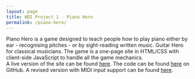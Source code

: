 ```yaml
---
layout: page
title: WDI Project 1 - Piano Hero
permalink: /piano-hero/
---
```

Piano Hero is a game designed to teach people how to play piano either by ear - recognising pitches - or by sight-reading written music. Guitar Hero for classical musicians. The game is a one-page site in HTML/CSS with client-side JavaScript to handle all the game mechanics.  
A live version of the site can be found [here](https://obscure-atoll-38438.herokuapp.com/). The code can be found [here](https://github.com/eadpearce/wdi-project-1) on GitHub. A revised version with MIDI input support can be found [here](https://github.com/eadpearce/project-1-webmidi).
